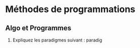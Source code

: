 # Méthodes de programmations

## Algo et Programmes
1. Expliquez les paradigmes suivant : paradig
<!--stackedit_data:
eyJoaXN0b3J5IjpbLTUwMzM0NTIyMCwtODgwMzE0Nzk4LDgwNT
E0ODY4NSwtMTg3NzEyMDEyOF19
-->